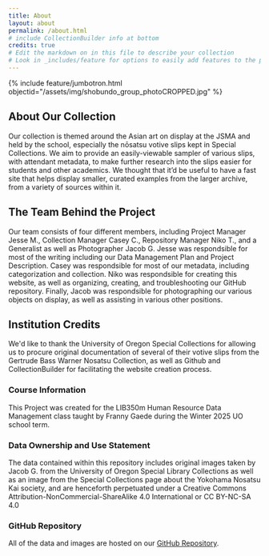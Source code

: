 ```yaml
---
title: About
layout: about
permalink: /about.html
# include CollectionBuilder info at bottom
credits: true
# Edit the markdown on in this file to describe your collection
# Look in _includes/feature for options to easily add features to the page
---
```


{% include feature/jumbotron.html objectid="/assets/img/shobundo_group_photoCROPPED.jpg" %}

## About Our Collection

Our collection is themed around the Asian art on display at the JSMA and held by the school, especially the nōsatsu votive slips kept in Special Collections. We aim to provide an easily-viewable sampler of various slips, with attendant metadata, to make further research into the slips easier for students and other academics. We thought that it’d be useful to have a fast site that helps display smaller, curated examples from the larger archive, from a variety of sources within it.

## The Team Behind the Project

Our team consists of four different members, including Project Manager Jesse M., Collection Manager Casey C., Repository Manager Niko T., and a Generalist as well as Photographer Jacob G. Jesse was respondsible for most of the writing including our Data Management Plan and Project Description. Casey was respondsible for most of our metadata, including categorization and collection. Niko was respondsible for creating this website, as well as organizing, creating, and troubleshooting our GitHub repository. Finally, Jacob was respondsible for photographing our various objects on display, as well as assisting in various other positions.


## Institution Credits

We'd like to thank the University of Oregon Special Collections for allowing us to procure original documentation of several of their votive slips from the Gertrude Bass Warner Nosatsu Collection, as well as Github and CollectionBuilder for facilitating the website creation process.

### Course Information

This Project was created for the LIB350m Human Resource Data Management class taught by Franny Gaede during the Winter 2025 UO school term.

### Data Ownership and Use Statement

The data contained within this repository includes original images taken by Jacob G. from the University of Oregon Special Library Collections as well as an image from the Special Collections page about the Yokohama Nosatsu Kai society, and are henceforth perpetuated under a Creative Commons Attribution-NonCommercial-ShareAlike 4.0 International or CC BY-NC-SA 4.0

### GitHub Repository

All of the data and images are hosted on our [GitHub Repository](https://github.com/TarnoffN/lib350_nosatsu).
